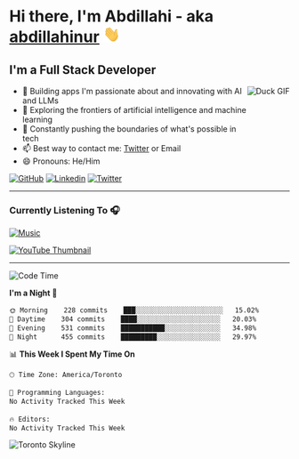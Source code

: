 # Hi there, I'm Abdillahi - aka [abdillahinur](https://github.com/abdillahinur) <img width="30px" height="30" src="https://github.com/SatYu26/SatYu26/raw/master/Assets/Hi.gif" />

## I'm a Full Stack Developer

<img align="right" alt="Duck GIF" height="160px" src="https://media1.tenor.com/m/GLZZKZJyJAEAAAAd/dance-dancing-duck.gif" />

* 🚀 Building apps I'm passionate about and innovating with AI and LLMs
* 🧠 Exploring the frontiers of artificial intelligence and machine learning
* 🌟 Constantly pushing the boundaries of what's possible in tech
* 📫 Best way to contact me: [Twitter](https://twitter.com/AbdillahiNur_) or Email
* 😄 Pronouns: He/Him

[![GitHub](https://img.shields.io/badge/Github-100000?style=for-the-badge&logo=github&logoColor=white)](https://github.com/abdillahinur)
[![Linkedin](https://img.shields.io/badge/Linkedin-0077B5?style=for-the-badge&logo=linkedin&logoColor=white)](https://www.linkedin.com/in/abdillahi-nur/)
[![Twitter](https://img.shields.io/badge/Twitter-1DA1F2?style=for-the-badge&logo=twitter&logoColor=white)](https://twitter.com/AbdillahiNur_)

---

### Currently Listening To 🎧

[![Music](https://img.shields.io/badge/YouTube_Music-FF0000?style=for-the-badge&logo=youtube-music&logoColor=white)](https://www.youtube.com/watch?v=FSVHx23ByhM)

<a href="https://www.youtube.com/watch?v=FSVHx23ByhM">
  <img src="https://img.youtube.com/vi/FSVHx23ByhM/0.jpg" alt="YouTube Thumbnail" width="280" height="210">
</a>

---

<!--START_SECTION:waka-->
![Code Time](http://img.shields.io/badge/Code%20Time-248%20hrs%2051%20mins-blue)


**I'm a Night 🦉**

```text
🌞 Morning    228 commits    ███░░░░░░░░░░░░░░░░░░░░░░   15.02%
🌆 Daytime    304 commits    ████░░░░░░░░░░░░░░░░░░░░░   20.03%
🌃 Evening    531 commits    ███████████░░░░░░░░░░░░░░   34.98%
🌙 Night      455 commits    █████████░░░░░░░░░░░░░░░░   29.97%
```

📊 **This Week I Spent My Time On**

```text
🕑︎ Time Zone: America/Toronto

💬 Programming Languages:
No Activity Tracked This Week

🔥 Editors:
No Activity Tracked This Week
```
<!--END_SECTION:waka-->

![Toronto Skyline](https://vastphotos.com/files/uploads/photos/10579/toronto-skyline-photo-l.jpg?v=20220712073521)
